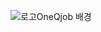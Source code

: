 ![로고OneQjob 배경](https://github.com/donghee9/pictureForJob/assets/129722492/8a049114-d0f2-4e67-a893-b59505496342)

